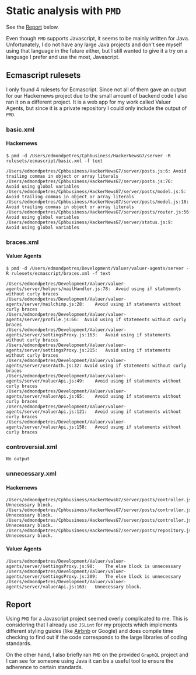 # Static analysis with `PMD`

See the [Report](#report) below.

Even though `PMD` supports Javascript, it seems to be mainly written for Java. Unfortunately, I do not have any large Java projects and don't see myself using that language in the future either, but I still wanted to give it a try on a language I prefer and use the most, Javascript.

## Ecmascript rulesets

I only found 4 rulesets for Ecmascript. Since not all of them gave an output for our Hackernews project due to the small amount of backend code I also ran it on a different project. It is a web app for my work called Valuer Agents, but since it is a private repository I could only include the output of `PMD`.

### basic.xml

#### Hackernews

```
$ pmd -d /Users/edmondpetres/Cphbusiness/HackerNewsG7/server -R rulesets/ecmascript/basic.xml -f text

/Users/edmondpetres/Cphbusiness/HackerNewsG7/server/posts.js:6:	Avoid trailing commas in object or array literals
/Users/edmondpetres/Cphbusiness/HackerNewsG7/server/posts.js:76:	Avoid using global variables
/Users/edmondpetres/Cphbusiness/HackerNewsG7/server/posts/model.js:5:	Avoid trailing commas in object or array literals
/Users/edmondpetres/Cphbusiness/HackerNewsG7/server/posts/model.js:18:	Avoid trailing commas in object or array literals
/Users/edmondpetres/Cphbusiness/HackerNewsG7/server/posts/router.js:56:	Avoid using global variables
/Users/edmondpetres/Cphbusiness/HackerNewsG7/server/status.js:9:	Avoid using global variables
```

### braces.xml

#### Valuer Agents

```
$ pmd -d /Users/edmondpetres/Development/Valuer/valuer-agents/server -R rulesets/ecmascript/braces.xml -f text

/Users/edmondpetres/Development/Valuer/valuer-agents/server/helpers/mailHandler.js:78:	Avoid using if statements without curly braces
/Users/edmondpetres/Development/Valuer/valuer-agents/server/mailchimp.js:28:	Avoid using if statements without curly braces
/Users/edmondpetres/Development/Valuer/valuer-agents/server/profile.js:66:	Avoid using if statements without curly braces
/Users/edmondpetres/Development/Valuer/valuer-agents/server/settingsProxy.js:163:	Avoid using if statements without curly braces
/Users/edmondpetres/Development/Valuer/valuer-agents/server/settingsProxy.js:215:	Avoid using if statements without curly braces
/Users/edmondpetres/Development/Valuer/valuer-agents/server/userAuth.js:32:	Avoid using if statements without curly braces
/Users/edmondpetres/Development/Valuer/valuer-agents/server/valuerApi.js:49:	Avoid using if statements without curly braces
/Users/edmondpetres/Development/Valuer/valuer-agents/server/valuerApi.js:65:	Avoid using if statements without curly braces
/Users/edmondpetres/Development/Valuer/valuer-agents/server/valuerApi.js:121:	Avoid using if statements without curly braces
/Users/edmondpetres/Development/Valuer/valuer-agents/server/valuerApi.js:158:	Avoid using if statements without curly braces
```

### controversial.xml

```
No output
```

### unnecessary.xml

#### Hackernews

```
/Users/edmondpetres/Cphbusiness/HackerNewsG7/server/posts/controller.js:5:	Unnecessary block.
/Users/edmondpetres/Cphbusiness/HackerNewsG7/server/posts/controller.js:26:	Unnecessary block.
/Users/edmondpetres/Cphbusiness/HackerNewsG7/server/posts/controller.js:35:	Unnecessary block.
/Users/edmondpetres/Cphbusiness/HackerNewsG7/server/posts/repository.js:7:	Unnecessary block.
```

#### Valuer Agents

```
/Users/edmondpetres/Development/Valuer/valuer-agents/server/settingsProxy.js:98:	The else block is unnecessary
/Users/edmondpetres/Development/Valuer/valuer-agents/server/settingsProxy.js:209:	The else block is unnecessary
/Users/edmondpetres/Development/Valuer/valuer-agents/server/valuerApi.js:163:	Unnecessary block.
```

## Report

Using `PMD` for a Javascript project seemed overly complicated to me. This is considering that I already use `JSLint` for my projects which implements different styling guides (like [Airbnb](https://github.com/airbnb/javascript) or Google) and does compile time checking to find out if the code corresponds to the large libraries of coding standards.

On the other hand, I also briefly ran `PMD` on the provided `GraphQL` project and I can see for someone using Java it can be a useful tool to ensure the adherence to certain standards.